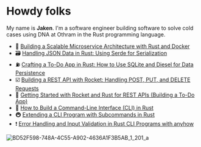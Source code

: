 
# Howdy folks

My name is **Jaken**. I'm a software engineer building software to solve cold cases using DNA at Othram in the Rust programming language.

 - 🐋 [Building a Scalable Microservice Architecture with Rust and Docker](https://medium.com/@JakenH/building-a-scalable-microservice-architecture-with-rust-and-docker-32c892726c23)
 - 🗃️ [Handling JSON Data in Rust: Using Serde for Serialization](https://medium.com/@JakenH/handling-json-data-in-rust-using-serde-for-serialization-03763c8b7532)
 - ⛽️ [Crafting a To-Do App in Rust: How to Use SQLite and Diesel for Data Persistence](https://medium.com/@JakenH/crafting-a-to-do-app-in-rust-how-to-use-sqlite-and-diesel-for-data-persistence-6499fa128479)
 - ☑️ [Building a REST API with Rocket: Handling POST, PUT, and DELETE Requests](https://medium.com/@JakenH/building-a-rest-api-with-rocket-handling-post-put-and-delete-requests-3329fdd7c4cb)
 - 🚀 [Getting Started with Rocket and Rust for REST APIs (Building a To-Do App)](https://medium.com/@JakenH/getting-started-with-rocket-and-rust-for-rest-apis-building-a-to-do-app-95ec3e38c670)
 - 👏 [How to Build a Command-Line Interface (CLI) in Rust](https://medium.com/@JakenH/how-to-build-a-command-line-interface-cli-in-rust-3b2d3136874f)
 - 🚇 [Extending a CLI Program with Subcommands in Rust](https://medium.com/geekculture/extending-a-cli-program-with-subcommands-in-rust-64d90537fc49)
 - ❗ [Error Handling and Input Validation in Rust CLI Programs with anyhow](https://medium.com/@JakenH/error-handling-and-input-validation-in-rust-cli-programs-with-anyhow-6835485332e2)

![BD52F598-748A-4C55-A902-4636A1F3B5AB_1_201_a](https://github.com/JakenHerman/JakenHerman/assets/4694843/a3174ccf-acb0-41d5-98b0-04a049d0d0ea)

